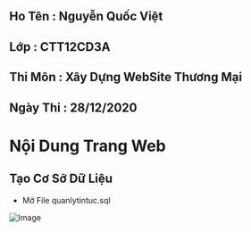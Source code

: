 ## Ho Tên : Nguyễn Quốc Việt
## Lớp : CTT12CD3A
## Thi Môn : Xây Dựng WebSite Thương Mại
## Ngày Thi : 28/12/2020

# Nội Dung Trang Web

## Tạo Cơ Sỡ Dữ Liệu

- Mở File  quanlytintuc.sql

![Image](AnhThi/h0.png)

